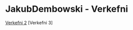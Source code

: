 # JakubDembowski - Verkefni
[Verkefni 2](http://JakubDembowski.github.io/verkefni2/Verkefni2.html)
[Verkefni 3]
